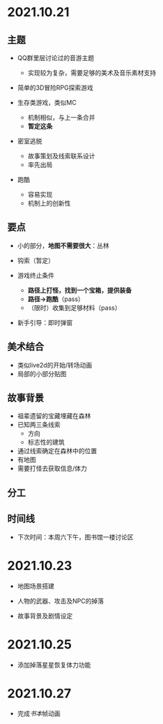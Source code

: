 # 2021.10.21

## 主题

* QQ群里层讨论过的音游主题
  + 实现较为复杂，需要足够的美术及音乐素材支持

* 简单的3D冒险RPG探索游戏
* 生存类游戏，类似MC
  + 机制相似，与上一条合并
  + **暂定这条**

* 密室逃脱
  + 故事策划及线索联系设计
  + 率先出局

* 跑酷
  + 容易实现
  + 机制上的创新性

## 要点

* 小的部分，**地图不需要很大**：丛林
* 钩索（暂定）

* 游戏终止条件
  + **路径上打怪，找到一个宝箱，提供装备**
  + **路径->跑酷**（pass）
  + （限时）收集到足够材料（pass）

* 新手引导：即时弹窗

## 美术结合

* 类似live2d的开始/转场动画
* 局部的小部分贴图

## 故事背景

* 祖辈遗留的宝藏埋藏在森林
* 已知两三条线索
  + 方向
  + 标志性的建筑
* 通过线索确定在森林中的位置
* 有地图
* 需要打怪去获取信息/体力

## 分工

## 时间线

* 下次时间：本周六下午，图书馆一楼讨论区
# 2021.10.23
* 地图场景搭建

* 人物的武器、攻击及NPC的掉落

* 故事背景及剧情设定
# 2021.10.25
* 添加掉落星星恢复体力功能
# 2021.10.27
* 完成*书本*帧动画
